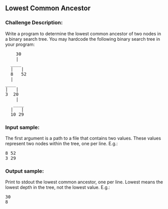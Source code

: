 <h2>Lowest Common Ancestor</h2>

<h3>Challenge Description:</h3>

<p>
    Write a program to determine the lowest common ancestor of two nodes in a binary search tree. You may hardcode the
    following binary search tree in your program:
</p>
<pre>    30
    |
  ____
  |   |
  8   52
  |
____
|   |
3  20
    |
   ____
  |   |
  10 29</pre>

<h3>Input sample:</h3>
<p>
    The first argument is a path to a file that contains two values. These values represent two nodes within the tree,
    one per line. E.g.:
</p>
<pre>8 52
3 29</pre>

<h3>Output sample:</h3>

<p>
    Print to stdout the lowest common ancestor, one per line. Lowest means the lowest depth in the tree,
    not the lowest value. E.g.:
</p>
<pre>30
8</pre>